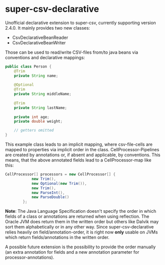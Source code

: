 # super-csv-declarative

Unofficial declarative extension to super-csv, currently supporting version 2.4.0.
It mainly provides two new classes:
- CsvDeclarativeBeanReader
- CsvDeclarativeBeanWriter

Those can be used to read/write CSV-files from/to java beans via conventions and declarative mappings:

```Java
public class Person {
	@Trim
	private String name;
	
	@Optional
	@Trim
	private String middleName;
	
	@Trim
	private String lastName;
	
	private int age;
	private double weight;

	// getters omitted
}
```

This example class leads to an implicit mapping, where csv-file-cells are mapped to properties via implicit order in the class.
CellProcessor-Pipelines are created by annotations or, if absent and applicable, by conventions.
This means, that the above annotated fields lead to a CellProcessor-map like this:

```Java
CellProcessor[] processors = new CellProcessor[] {
			new Trim(),
			new Optional(new Trim()),
			new Trim(),
			new ParseInt(),
			new ParseDouble()	
		};
```

**Note**: The Java Language Specification doesn't specify the order in which fields of a class or annotations are returned when using reflection. The Oracle JVM does return them in the written order but others like Dalvik may sort them alphabetically or in any other way.
Since super-csv-declarative relies heavily on field/annotation-order, it is right now **only** usable on JVMs which return fields/annotations in the written order.

A possible future extension is the possibility to provide the order manually (an extra annotation for fields and a new annotation parameter for processor-annotations).
